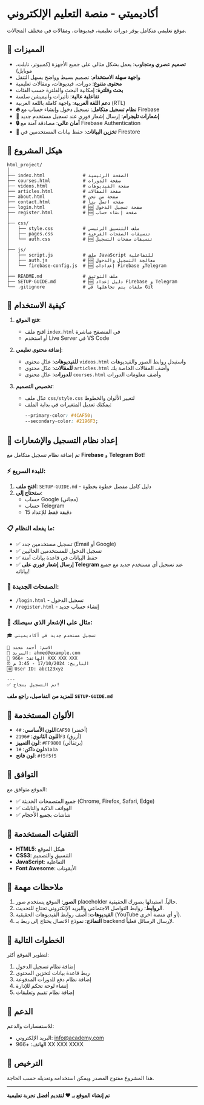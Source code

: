 # أكاديميتي - منصة التعليم الإلكتروني

موقع تعليمي متكامل يوفر دورات تعليمية، فيديوهات، ومقالات في مختلف المجالات.

## 🎯 المميزات

- **تصميم عصري ومتجاوب**: يعمل بشكل مثالي على جميع الأجهزة (كمبيوتر، تابلت، موبايل)
- **واجهة سهلة الاستخدام**: تصميم بسيط وواضح يسهل التنقل
- **محتوى متنوع**: دورات، فيديوهات، ومقالات تعليمية
- **بحث وفلترة**: إمكانية البحث والفلترة حسب الفئات
- **تفاعلية عالية**: تأثيرات وانيميشن سلسة
- **دعم اللغة العربية**: واجهة كاملة باللغة العربية (RTL)
- **🔥 نظام تسجيل متكامل**: تسجيل دخول وإنشاء حساب مع Firebase
- **📱 إشعارات تليجرام**: إرسال إشعار فوري عند تسجيل مستخدم جديد
- **🔒 أمان عالي**: مصادقة آمنة مع Firebase Authentication
- **💾 تخزين البيانات**: حفظ بيانات المستخدمين في Firestore

## 📁 هيكل المشروع

```
html_project/
│
├── index.html              # الصفحة الرئيسية
├── courses.html            # صفحة الدورات
├── videos.html             # صفحة الفيديوهات
├── articles.html           # صفحة المقالات
├── about.html              # صفحة من نحن
├── contact.html            # صفحة اتصل بنا
├── login.html              # 🆕 صفحة تسجيل الدخول
├── register.html           # 🆕 صفحة إنشاء حساب
│
├── css/
│   ├── style.css           # ملف التنسيق الرئيسي
│   ├── pages.css           # تنسيقات الصفحات الفرعية
│   └── auth.css            # 🆕 تنسيقات صفحات التسجيل
│
├── js/
│   ├── script.js           # ملف JavaScript للتفاعلية
│   ├── auth.js             # 🆕 معالجة التسجيل والدخول
│   └── firebase-config.js  # 🆕 إعدادات Firebase وTelegram
│
├── README.md               # ملف التوثيق
├── SETUP-GUIDE.md          # 🆕 دليل إعداد Firebase و Telegram
└── .gitignore              # ملفات يتم تجاهلها في Git
```

## 🚀 كيفية الاستخدام

1. **فتح الموقع**:
   - افتح ملف `index.html` في المتصفح مباشرة
   - أو استخدم Live Server في VS Code

2. **إضافة محتوى تعليمي**:
   - **للفيديوهات**: عدّل محتوى `videos.html` واستبدل روابط الصور والفيديوهات
   - **للمقالات**: عدّل محتوى `articles.html` وأضف المقالات الخاصة بك
   - **للدورات**: عدّل محتوى `courses.html` وأضف معلومات الدورات

3. **تخصيص التصميم**:
   - عدّل ملف `css/style.css` لتغيير الألوان والخطوط
   - يمكنك تعديل المتغيرات في بداية الملف:
     ```css
     --primary-color: #4CAF50;
     --secondary-color: #2196F3;
     ```

## 🔐 إعداد نظام التسجيل والإشعارات

تم إضافة نظام تسجيل متكامل مع **Firebase** و **Telegram Bot**!

### ⚡ للبدء السريع:

1. **افتح ملف**: `SETUP-GUIDE.md` - دليل كامل مفصل خطوة بخطوة
2. **ستحتاج إلى**:
   - حساب Google (مجاني)
   - حساب Telegram
   - 15 دقيقة فقط للإعداد

### 📋 ما يفعله النظام:

- ✅ تسجيل مستخدمين جدد (Email أو Google)
- ✅ تسجيل الدخول للمستخدمين الحاليين
- ✅ حفظ البيانات في قاعدة بيانات آمنة
- ✅ **إرسال إشعار فوري على Telegram** عند تسجيل أي مستخدم جديد مع جميع بياناته!

### 🎯 الصفحات الجديدة:

- `/login.html` - تسجيل الدخول
- `/register.html` - إنشاء حساب جديد

### 📱 مثال على الإشعار الذي سيصلك:

```
🎓 تسجيل مستخدم جديد في أكاديميتي

👤 الاسم: أحمد محمد
📧 البريد: ahmed@example.com
📱 الهاتف: +966 XXX XXX XXX
⏰ التاريخ: 17/10/2024 - 3:45 م
🆔 User ID: abc123xyz

---
✅ تم التسجيل بنجاح!
```

**للمزيد من التفاصيل، راجع ملف `SETUP-GUIDE.md`**

## 🎨 الألوان المستخدمة

- **اللون الأساسي**: `#4CAF50` (أخضر)
- **اللون الثانوي**: `#2196F3` (أزرق)
- **لون التمييز**: `#FF9800` (برتقالي)
- **لون داكن**: `#1a1a1a`
- **لون فاتح**: `#f5f5f5`

## 📱 التوافق

الموقع متوافق مع:
- ✅ جميع المتصفحات الحديثة (Chrome, Firefox, Safari, Edge)
- ✅ الهواتف الذكية والتابلت
- ✅ شاشات بجميع الأحجام

## 🔧 التقنيات المستخدمة

- **HTML5**: هيكل الموقع
- **CSS3**: التنسيق والتصميم
- **JavaScript**: التفاعلية
- **Font Awesome**: الأيقونات

## 📝 ملاحظات مهمة

1. **الصور**: الموقع يستخدم صور placeholder حالياً. استبدلها بصورك الحقيقية.
2. **الروابط**: روابط التواصل الاجتماعي والبريد الإلكتروني تحتاج للتحديث.
3. **الفيديوهات**: أضف روابط الفيديوهات الحقيقية (YouTube أو أي منصة أخرى).
4. **النماذج**: نموذج الاتصال يحتاج إلى ربط بـ backend لإرسال الرسائل فعلياً.

## 🎯 الخطوات التالية

لتطوير الموقع أكثر:
1. إضافة نظام تسجيل الدخول
2. ربط قاعدة بيانات لتخزين المحتوى
3. إضافة نظام دفع للدورات المدفوعة
4. إنشاء لوحة تحكم للإدارة
5. إضافة نظام تقييم وتعليقات

## 📧 الدعم

للاستفسارات والدعم:
- البريد الإلكتروني: info@academy.com
- الهاتف: +966 XX XXX XXXX

## 📄 الترخيص

هذا المشروع مفتوح المصدر ويمكن استخدامه وتعديله حسب الحاجة.

---

**تم إنشاء الموقع بـ ❤️ لتقديم أفضل تجربة تعليمية**
